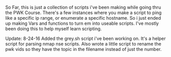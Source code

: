 So Far, this is just a collection of scripts i've been making while going thru the PWK Course. There's a few instances 
where you make a script to ping like a specific ip range, or enumerate a specific hostname. So i just ended up making
Vars and functions to turn em into useable scripts. I've mostly been doing this to help myself learn scripting.

Update: 8-24-16
Added the grey.sh script i've been working on. It's a helper script for parsing nmap nse scripts.
Also wrote a little script to rename the pwk vids so they have the topic in the filename instead of just the number.
